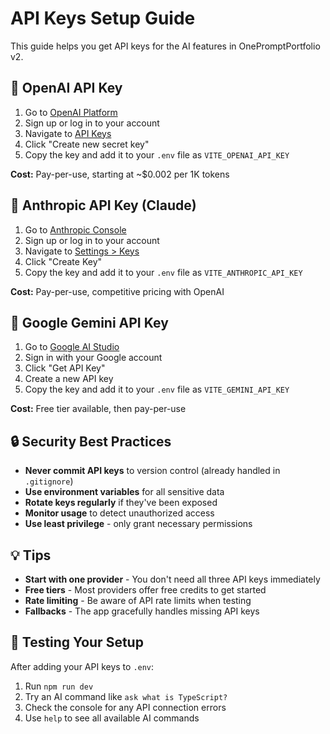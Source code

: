 # API Keys Setup Guide

This guide helps you get API keys for the AI features in OnePromptPortfolio v2.

## 🤖 OpenAI API Key

1. Go to [OpenAI Platform](https://platform.openai.com/)
2. Sign up or log in to your account
3. Navigate to [API Keys](https://platform.openai.com/api-keys)
4. Click "Create new secret key"
5. Copy the key and add it to your `.env` file as `VITE_OPENAI_API_KEY`

**Cost:** Pay-per-use, starting at ~$0.002 per 1K tokens

## 🧠 Anthropic API Key (Claude)

1. Go to [Anthropic Console](https://console.anthropic.com/)
2. Sign up or log in to your account
3. Navigate to [Settings > Keys](https://console.anthropic.com/settings/keys)
4. Click "Create Key"
5. Copy the key and add it to your `.env` file as `VITE_ANTHROPIC_API_KEY`

**Cost:** Pay-per-use, competitive pricing with OpenAI

## 🌟 Google Gemini API Key

1. Go to [Google AI Studio](https://ai.google.dev/)
2. Sign in with your Google account
3. Click "Get API Key"
4. Create a new API key
5. Copy the key and add it to your `.env` file as `VITE_GEMINI_API_KEY`

**Cost:** Free tier available, then pay-per-use

## 🔒 Security Best Practices

- **Never commit API keys** to version control (already handled in `.gitignore`)
- **Use environment variables** for all sensitive data
- **Rotate keys regularly** if they've been exposed
- **Monitor usage** to detect unauthorized access
- **Use least privilege** - only grant necessary permissions

## 💡 Tips

- **Start with one provider** - You don't need all three API keys immediately
- **Free tiers** - Most providers offer free credits to get started
- **Rate limiting** - Be aware of API rate limits when testing
- **Fallbacks** - The app gracefully handles missing API keys

## 🚀 Testing Your Setup

After adding your API keys to `.env`:

1. Run `npm run dev`
2. Try an AI command like `ask what is TypeScript?`
3. Check the console for any API connection errors
4. Use `help` to see all available AI commands